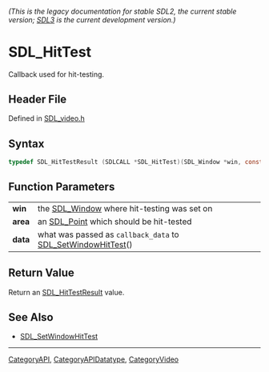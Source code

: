 ###### (This is the legacy documentation for stable SDL2, the current stable version; [SDL3](https://wiki.libsdl.org/SDL3/) is the current development version.)
# SDL_HitTest

Callback used for hit-testing.

## Header File

Defined in [SDL_video.h](https://github.com/libsdl-org/SDL/blob/SDL2/include/SDL_video.h)

## Syntax

```c
typedef SDL_HitTestResult (SDLCALL *SDL_HitTest)(SDL_Window *win, const SDL_Point *area, void *data);
```

## Function Parameters

|              |                                                                                      |
| ------------ | ------------------------------------------------------------------------------------ |
| **win**      | the [SDL_Window](SDL_Window) where hit-testing was set on                            |
| **area**     | an [SDL_Point](SDL_Point) which should be hit-tested                                 |
| **data**     | what was passed as `callback_data` to [SDL_SetWindowHitTest](SDL_SetWindowHitTest)() |

## Return Value

Return an [SDL_HitTestResult](SDL_HitTestResult) value.

## See Also

- [SDL_SetWindowHitTest](SDL_SetWindowHitTest)

----
[CategoryAPI](CategoryAPI), [CategoryAPIDatatype](CategoryAPIDatatype), [CategoryVideo](CategoryVideo)

